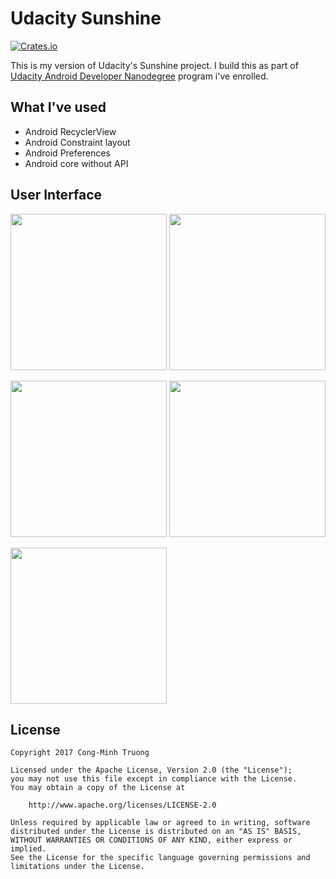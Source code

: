 # Udacity Sunshine

[![Crates.io](https://img.shields.io/crates/l/rustc-serialize.svg?maxAge=2592000)]()

This is my version of Udacity's Sunshine project. I build this as part of [Udacity Android Developer Nanodegree](https://eu.udacity.com/course/android-developer-nanodegree-by-google--nd801) program i've enrolled.

## What I've used

- Android RecyclerView
- Android Constraint layout
- Android Preferences
- Android core without API

## User Interface

<img src="../master/ui/1.jpg" width="250"> <img src="../master/ui/2.jpg" width="250">

<img src="../master/ui/3.jpg" width="250"> <img src="../master/ui/4.jpg" width="250">

<img src="../master/ui/5.jpg" width="250">

## License

    Copyright 2017 Cong-Minh Truong

    Licensed under the Apache License, Version 2.0 (the "License");
    you may not use this file except in compliance with the License.
    You may obtain a copy of the License at

        http://www.apache.org/licenses/LICENSE-2.0

    Unless required by applicable law or agreed to in writing, software
    distributed under the License is distributed on an "AS IS" BASIS,
    WITHOUT WARRANTIES OR CONDITIONS OF ANY KIND, either express or implied.
    See the License for the specific language governing permissions and
    limitations under the License.
